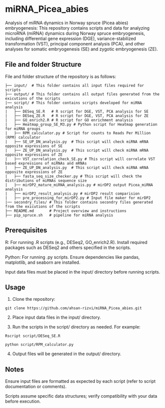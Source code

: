 # miRNA_Picea_abies
Analysis of miRNA dynamics in Norway spruce (Picea abies) embryogenesis:
This repository contains scripts and data for analyzing microRNA (miRNA) dynamics during Norway spruce embryogenesis, including differential gene expression (DGE), variance-stabilized transformation (VST), principal component analysis (PCA), and other analyses for somatic embryogenesis (SE) and zygotic embryogenesis (ZE).
## File and folder Structure
File and folder structure of the repository is as follows:
```.
├── input/  # This folder contains all input files required for scripts
├── output/ # This folder contains all output files generated from the exicutions of the scripts
|── script/ # This folder contains scripts developed for miRNA analysis
|   ├── DESeq_SE.R   # R script for DGE, VST, PCA analysis for SE
|   ├── DESeq_ZE.R   # R script for DGE, VST, PCA analysis for ZE
|   ├── GO_enrich2.R # R script for GO enrichment analysis
|   ├── Heatmap_group_SE_M3.py # Python script for Heatmap generation for miRNA groups
|   ├── RPM_calculator.py # Script for counts to Reads Per Million (RPM) calculator
|   ├── SE_UP_DN_analysis.py  # This script will check miRNA mRNA opposite expressions of SE
|   ├── ZE_UP_DN_analysis.py  # This script will check miRNA mRNA opposite expressions of ZE
|   ├── VST_correlation_check_SE.py # This script will correlate VST based expressions of miRNAs and mRNAs
|   ├── ZE_UP_DN_analysis.py  # This script will check miRNA mRNA opposite expressions of ZE
|   ├── fasta_seq_size_checker.py # This script will check the distributions of miRNAs sequence size
|   ├── mirDP2_mature_miRNA_analysis.py # mirDP2 output Picea_miRNA analysis
|   ├── mirDP2_result_analysis.py # mirDP2 result comparision
|   ├── pre_processing_for_mirDP2.py # Input file maker for mirDP2 
|── secondry_files/ # This folder contains secondry files generated from the exicutions of the scripts
├── README.md       # Project overview and instructions
├── pip_spruce.sh   # pipeline for miRNA analysis         
```
## Prerequisites
R: For running .R scripts (e.g., DESeq2, GO_enrich2.R). Install required packages such as DESeq2 and others specified in the scripts.

Python: For running .py scripts. Ensure dependencies like pandas, matplotlib, and seaborn are installed.

Input data files must be placed in the input/ directory before running scripts.

## Usage

1. Clone the repository:
```
git clone https://github.com/ahsan-rizvi/miRNA_Picea_abies.git
```
2. Place input data files in the input/ directory.

3. Run the scripts in the script/ directory as needed. For example:
```
Rscript script/DESeq_SE.R

python script/RPM_calculator.py
```
4. Output files will be generated in the output/ directory.
   
## Notes
Ensure input files are formatted as expected by each script (refer to script documentation or comments).

Scripts assume specific data structures; verify compatibility with your data before execution.

